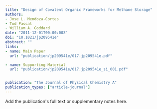 ```yaml
---
title: "Design of Covalent Organic Frameworks for Methane Storage"
authors:
- Jose L. Mendoza-Cortes
- Tod Pascal
- William A. Goddard
date: "2011-12-01T00:00:00Z"
doi: "10.1021/jp209541e"
abstract: ""
links:
- name: Main Paper
  url: "publication/jp209541e/017.jp209541e.pdf"

- name: Supporting Material
  url: "publication/jp209541e/017.jp209541e_si_001.pdf"


publication: "The Journal of Physical Chemistry A"
publication_types: ["article-journal"]
---
```


Add the publication's full text or supplementary notes here.
